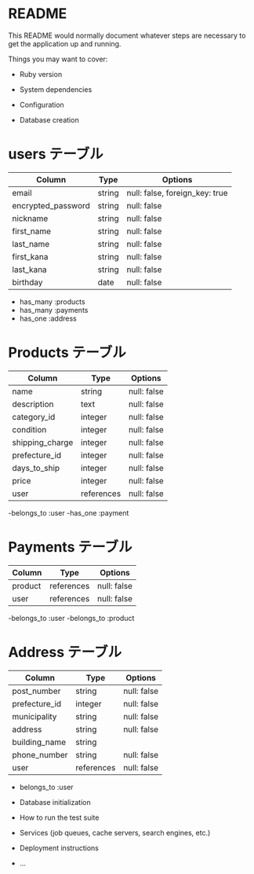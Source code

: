 # README

This README would normally document whatever steps are necessary to get the
application up and running.

Things you may want to cover:

* Ruby version

* System dependencies

* Configuration

* Database creation

# users テーブル
| Column             | Type   | Options                        |
| ------------------ | ------ | ------------------------------ |
| email              | string | null: false, foreign_key: true |
| encrypted_password | string | null: false                    |
| nickname           | string | null: false                    |
| first_name         | string | null: false                    |
| last_name          | string | null: false                    |
| first_kana         | string | null: false                    |
| last_kana          | string | null: false                    |
| birthday           | date   | null: false                    |

- has_many :products
- has_many :payments
- has_one :address

# Products テーブル
| Column          | Type            | Options     |
| --------------- | --------------- | ----------- |
| name            | string          | null: false |
| description     | text            | null: false |
| category_id     | integer         | null: false |
| condition       | integer         | null: false |
| shipping_charge | integer         | null: false |
| prefecture_id   | integer         | null: false |
| days_to_ship    | integer         | null: false |
| price           | integer         | null: false |
| user            | references      | null: false |

-belongs_to :user
-has_one :payment

# Payments テーブル
| Column        | Type       | Options     |
| ------------- | ---------- | ----------- |
| product       | references | null: false |
| user          | references | null: false |

-belongs_to :user
-belongs_to :product

# Address テーブル
| Column        | Type       | Options     |
| ------------- | ---------- | ----------- |
| post_number   | string     | null: false |
| prefecture_id | integer    | null: false |
| municipality  | string     | null: false |
| address       | string     | null: false |
| building_name | string     |             |
| phone_number  | string     | null: false |
| user          | references | null: false |

- belongs_to :user


* Database initialization

* How to run the test suite

* Services (job queues, cache servers, search engines, etc.)

* Deployment instructions

* ...

